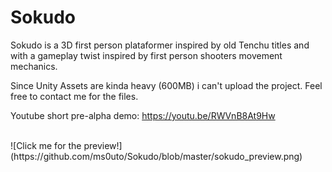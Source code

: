 # Sokudo

Sokudo is a 3D first person plataformer inspired by old Tenchu titles and with a gameplay twist inspired by first person
shooters movement mechanics.

Since Unity Assets are kinda heavy (600MB) i can't upload the project.
Feel free to contact me for the files.
<br/>

Youtube short pre-alpha demo: https://youtu.be/RWVnB8At9Hw

<br/>
![Click me for the preview!](https://github.com/ms0uto/Sokudo/blob/master/sokudo_preview.png)
<br/>
